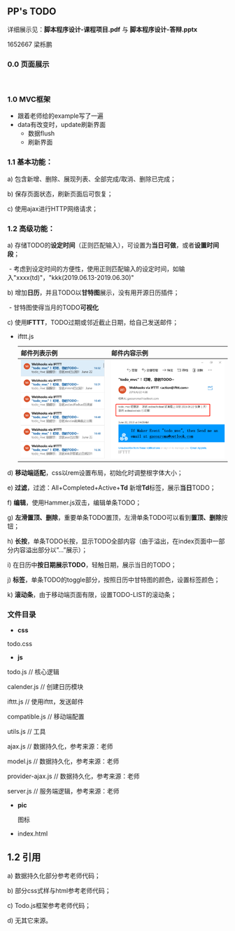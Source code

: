 ##  PP's TODO

详细展示见：**脚本程序设计-课程项目.pdf** 与 **脚本程序设计-答辩.pptx**

1652667 梁栎鹏

### 0.0 页面展示

![]()

### 1.0 MVC框架

- 跟着老师给的example写了一遍
- data有改变时，update刷新界面
  - 数据flush
  - 刷新界面

### 1.1 基本功能：

a)     包含新增、删除、展现列表、全部完成/取消、删除已完成；

b)     保存页⾯状态，刷新页⾯后可恢复；

c)      使⽤ajax进⾏HTTP⽹络请求；

### 1.2 高级功能：

a)      存储TODO的**设定时间**（正则匹配输入），可设置为**当日可做**，或者**设置时间段**；

​	- 考虑到设定时间的方便性，使用正则匹配输入的设定时间，如输入"xxxx(td)"，"kkk(2019.06.13-2019.06.30)"

b)      增加**日历**，并且TODO以**甘特图**展示，没有用开源日历插件；

​	- 甘特图使得当月的TODO**可视化**

c)      使用**IFTTT**，TODO过期或邻近截止日期，给自己发送邮件；

 - ifttt.js

   | 邮件列表示例                                                 | 邮件内容示例                                                 |
   | ------------------------------------------------------------ | ------------------------------------------------------------ |
   | ![](https://github.com/GaoChongwen/web_final_project/blob/master/pic/ifttt.png?raw=true) | ![](https://github.com/GaoChongwen/web_final_project/blob/master/pic/ifttt0.png?raw=true) |

d)      **移动端适配**，css以rem设置布局，初始化时调整根字体大小；

e)      **过滤**，过滤：All+Completed+Active+**Td** 新增**Td**标签，展示**当日**TODO；

f)       **编辑**，使⽤Hammer.js双击，编辑单条TODO；

g)      **左滑置顶、删除**，重要单条TODO置顶，左滑单条TODO可以看到**置顶、删除**按钮；

h)      **长按**，单条TODO长按，显示TODO全部内容（由于溢出，在index页面中一部分内容溢出部分以”…”展示）；

i)       在日历中**按日期展示TODO**，轻触日期，展示当日的TODO；

j)       **标签**，单条TODO的toggle部分，按照日历中甘特图的颜色，设置标签颜色；

k)      **滚动条**，由于移动端页面有限，设置TODO-LIST的滚动条；

### 文件目录

- **css**

 todo.css

- **js**

todo.js  // 核心逻辑

calender.js  // 创建日历模块

ifttt.js  // 使用ifttt，发送邮件

compatible.js  // 移动端配置

utils.js  // 工具

ajax.js  // 数据持久化，参考来源：老师

model.js  // 数据持久化，参考来源：老师

provider-ajax.js   // 数据持久化，参考来源：老师

server.js   // 服务端逻辑，参考来源：老师

- **pic**

  图标

-  index.html

## 1.2    引用

a)      数据持久化部分参考老师代码；

b)      部分css式样与html参考老师代码；

c)      Todo.js框架参考老师代码；

d)      无其它来源。

